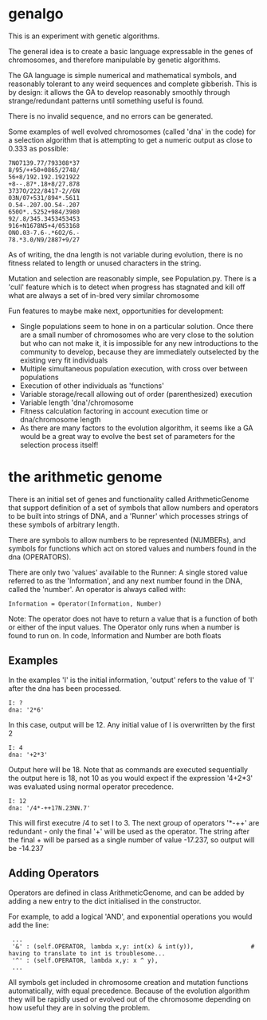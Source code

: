 # genalgo

This is an experiment with genetic algorithms.

The general idea is to create a basic language expressable in the genes of chromosomes, and therefore manipulable by genetic algorithms.

The GA language is simple numerical and mathematical symbols, and reasonably tolerant to any weird sequences and complete gibberish. This is by design: it allows the GA
to develop reasonably smoothly through strange/redundant patterns until something useful is found.

There is no invalid sequence, and no errors can be generated.

Some examples of well evolved chromosomes (called 'dna' in the code) for a selection algorithm that is attempting to get a numeric output as close to 0.333 as possible:

    7NO7139.77/793308*37
    8/95/++50+0865/2748/
    56+8/192.192.1921922
    +8--.87*.18+8/27.878
    3737O/222/8417-2//6N
    03N/07+531/894*.5611
    O.54-.207.OO.54-.207
    650O*..5252+984/3980
    92/.8/345.3453453453
    916+N1678N5+4/053168
    ONO.03-7.6-.*6O2/6.-
    78.*3.0/N9/2887+9/27

As of writing, the dna length is not variable during evolution, there is no fitness related to length or unused characters in the string.

Mutation and selection are reasonably simple, see Population.py. There is a 'cull' feature which is to detect when progress has 
stagnated and kill off what are always a set of in-bred very similar chromosome

Fun features to maybe make next, opportunities for development:

* Single populations seem to hone in on a particular solution. Once there are a small number of chromosomes who are very close to the solution but who can not make it, it is impossible for any new introductions to the community to develop, because they are immediately outselected by the existing very fit individuals
* Multiple simultaneous population execution, with cross over between populations
* Execution of other individuals as 'functions'
* Variable storage/recall allowing out of order (parenthesized) execution
* Variable length 'dna'/chromosome
* Fitness calculation factoring in account execution time or dna/chromosome length
* As there are many factors to the evolution algorithm, it seems like a GA would be a great way to evolve the best set of parameters for the selection process itself!

# the arithmetic genome

There is an initial set of genes and functionality called ArithmeticGenome that support definition of a set of symbols that allow numbers and operators to be built into strings of DNA, and a 'Runner' which processes strings of these symbols of arbitrary length.

There are symbols to allow numbers to be represented (NUMBERs), and symbols for functions which act on stored values and numbers found in the dna (OPERATORS).

There are only two 'values' available to the Runner: A single stored value referred to as the 'Information', and any next number found in the DNA, called the 'number'. An operator is always called with:

    Information = Operator(Information, Number)
    
Note: The operator does not have to return a value that is a function of both or either of the input values. The Operator only runs when a number is found to run on. In code, Information and Number are both floats

## Examples

In the examples 'I' is the initial information, 'output' refers to the value of 'I' after the dna has been processed.

    I: ?
    dna: '2*6'
    
In this case, output will be 12. Any initial value of I is overwritten by the first 2

    I: 4
    dna: '+2*3'
    
Output here will be 18. Note that as commands are executed sequentially the output here is 18, not 10 as you would expect if the expression '4+2*3' was evaluated using normal operator precedence.

    I: 12
    dna: '/4*-++17N.23NN.7'
    
This will first executre /4 to set I to 3. The next group of operators '*-++' are redundant - only the final '+' will be used as the operator. The string after the final + will be parsed as a single number of value -17.237, so output will be -14.237

## Adding Operators

Operators are defined in class ArithmeticGenome, and can be added by adding a new entry to the dict initialised in the constructor.

For example, to add a logical 'AND', and exponential operations you would add the line:

     ...
     '&' : (self.OPERATOR, lambda x,y: int(x) & int(y)),                # having to translate to int is troublesome...
     '^' : (self.OPERATOR, lambda x,y: x ^ y),
     ...

 All symbols get included in chromosome creation and mutation functions automatically, with equal precedence. Because of the evolution algorithm they will be rapidly used or evolved out of the chromosome depending on how useful they are in solving the problem.
 
 
